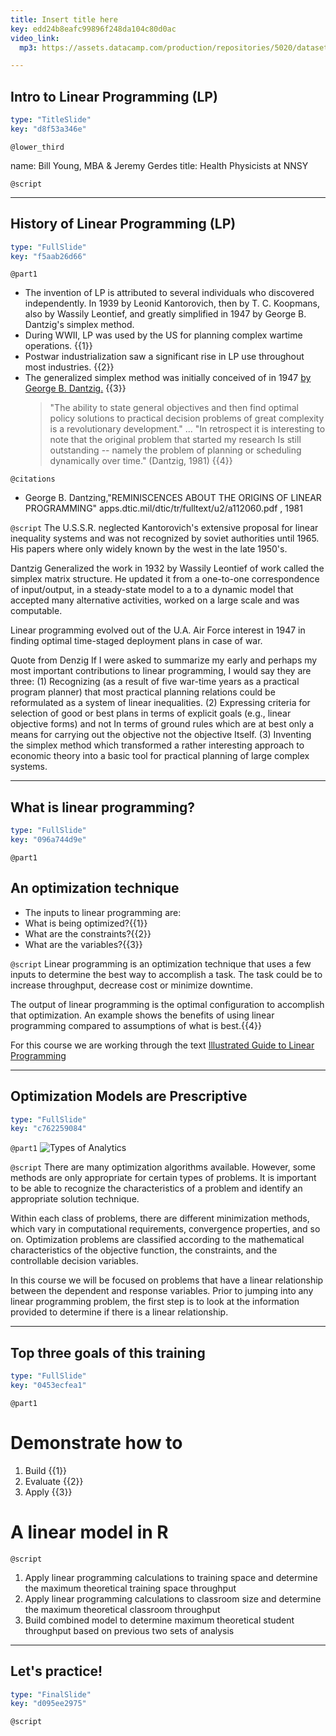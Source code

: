 ```yaml
---
title: Insert title here
key: edd24b8eafc99896f248da104c80d0ac
video_link:
  mp3: https://assets.datacamp.com/production/repositories/5020/datasets/be5197ecebed0705d03427f9d8425a5299ed99eb/Du_gamla_du_fria.mp3

---
```

## Intro to Linear Programming (LP)

```yaml
type: "TitleSlide"
key: "d8f53a346e"
```

`@lower_third`

name: Bill Young, MBA & Jeremy Gerdes
title: Health Physicists at NNSY


`@script`



---
## History of Linear Programming (LP)

```yaml
type: "FullSlide"
key: "f5aab26d66"
```

`@part1`
- The invention of LP is attributed to several individuals who discovered independently. In 1939 by Leonid Kantorovich, then by T. C. Koopmans, also by Wassily Leontief, and greatly simplified in 1947 by George B. Dantzig's simplex method.
- During WWII, LP was used by the US for planning complex wartime operations. {{1}}
- Postwar industrialization saw a significant rise in LP use throughout most industries. {{2}}
- The generalized simplex method was initially conceived of in 1947 [by George B. Dantzig.](https://apps.dtic.mil/dtic/tr/fulltext/u2/a112060.pdf) {{3}}
  >"The ability to state general objectives and then find optimal policy
solutions to practical decision problems of great complexity is a revolutionary development." ... "In retrospect it is interesting to note that the original problem
that started my research Is still outstanding -- namely the problem of
planning or scheduling dynamically over time." (Dantzig, 1981)  {{4}}


`@citations`
- George B. Dantzing,"REMINISCENCES ABOUT THE ORIGINS OF LINEAR PROGRAMMING" apps.dtic.mil/dtic/tr/fulltext/u2/a112060.pdf , 1981


`@script`
The U.S.S.R. neglected Kantorovich's extensive proposal for linear inequality systems and was not recognized by soviet authorities until 1965. His papers where only widely known by the west in the late 1950's.

Dantzig Generalized the work in 1932 by Wassily Leontief of work called the simplex matrix structure. He updated it from a one-to-one correspondence of input/output, in a steady-state model to a to a dynamic model that accepted many alternative activities, worked on a large scale and was computable. 

Linear programming evolved out of the U.A. Air Force interest in 1947 in finding optimal time-staged deployment plans in case of war.

Quote from Denzig
If I were asked to summarize my early and perhaps my most important
contributions to linear programming, I would say they are three:
(1) Recognizing (as a result of five war-time years as a practical
program planner) that most practical planning relations could be
reformulated as a system of linear inequalities.
(2) Expressing criteria for selection of good or best plans in terms
of explicit goals (e.g., linear objective forms) and not In terms
of ground rules which are at best only a means for carrying out
the objective not the objective Itself.
(3) Inventing the simplex method which transformed a rather
interesting approach to economic theory into a basic tool for
practical planning of large complex systems.


---
## What is linear programming?

```yaml
type: "FullSlide"
key: "096a744d9e"
```

`@part1`
## An optimization technique 
- The inputs to linear programming are:
 - What is being optimized?{{1}}
 - What are the constraints?{{2}}
 - What are the variables?{{3}}


`@script`
Linear programming is an optimization technique that uses a few inputs to determine the best way to accomplish a task.  The task could be to increase throughput, decrease cost or minimize downtime.

The output of linear programming is the optimal configuration to accomplish that optimization.  An example  shows the benefits of using linear programming compared to assumptions of what is best.{{4}}

For this course we are working through the text [Illustrated Guide to Linear Programming](https://www.amazon.com/Illustrated-Guide-Linear-Programming/dp/0486262588)


---
## Optimization Models are Prescriptive

```yaml
type: "FullSlide"
key: "c762259084"
```

`@part1`
![Types of Analytics](https://assets.datacamp.com/production/repositories/5020/datasets/9e3f9dab9f9446658c1937526d285dfe0da4f3a0/Analytics%20Optimization%20Difficulty%20vs%20Value.png)


`@script`
There are many optimization algorithms available. However, some methods are only appropriate for certain types of problems. It is important to be able to recognize the characteristics of a problem and identify an appropriate solution technique. 

Within each class of problems, there are different minimization methods, which vary in computational requirements, convergence properties, and so on. Optimization problems are classified according to the mathematical characteristics of the objective function, the constraints, and the controllable decision variables.

In this course we will be focused on problems that have a linear relationship between the dependent and response variables.  Prior to jumping into any linear programming problem, the first step is to look at the information provided to determine if there is a linear relationship.


---
## Top three goals of this training 

```yaml
type: "FullSlide"
key: "0453ecfea1"
```

`@part1`
# Demonstrate how to 
1. Build {{1}}
2. Evaluate {{2}}
3. Apply {{3}}
 
# A linear model in R


`@script`
1.	Apply linear programming calculations to training space and determine the maximum theoretical training space throughput
2.	Apply linear programming calculations to classroom size and determine the maximum theoretical classroom throughput
3.	Build combined model to determine maximum theoretical student throughput based on previous two sets of analysis


---
## Let's practice!

```yaml
type: "FinalSlide"
key: "d095ee2975"
```

`@script`


